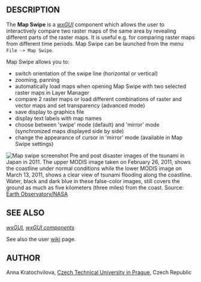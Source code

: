 ## DESCRIPTION

The **Map Swipe** is a *[wxGUI](wxGUI.md)* component which allows the
user to interactively compare two raster maps of the same area by
revealing different parts of the raster maps. It is useful e.g. for
comparing raster maps from different time periods. Map Swipe can be
launched from the menu `File -> Map Swipe`.

Map Swipe allows you to:

- switch orientation of the swipe line (horizontal or vertical)
- zooming, panning
- automatically load maps when opening Map Swipe with two selected
  raster maps in Layer Manager
- compare 2 raster maps or load different combinations of raster and
  vector maps and set transparency (advanced mode)
- save display to graphics file
- display text labels with map names
- choose between 'swipe' mode (default) and 'mirror' mode (synchronized
  maps displayed side by side)
- change the appearance of cursor in 'mirror' mode (available in Map
  Swipe settings)

<img src="mapswipe_tsunami.jpg" data-border="1"
alt="Map swipe screenshot" />
Pre and post disaster images of the tsunami in Japan in 2011. The upper
MODIS image taken on February 26, 2011, shows the coastline under normal
conditions while the lower MODIS image on March 13, 2011, shows a clear
view of tsunami flooding along the coastline. Water, black and dark blue
in these false-color images, still covers the ground as much as five
kilometers (three miles) from the coast. Source: [Earth
Observatory/NASA](https://earthobservatory.nasa.gov/images/49634/tsunami-flooding-near-sendai-japan)

## SEE ALSO

*[wxGUI](wxGUI.md), [wxGUI components](wxGUI.components.md)*

See also the user
[wiki](https://grasswiki.osgeo.org/wiki/WxGUI_Map_Swipe) page.

## AUTHOR

Anna Kratochvilova, [Czech Technical University in
Prague](https://www.cvut.cz), Czech Republic
